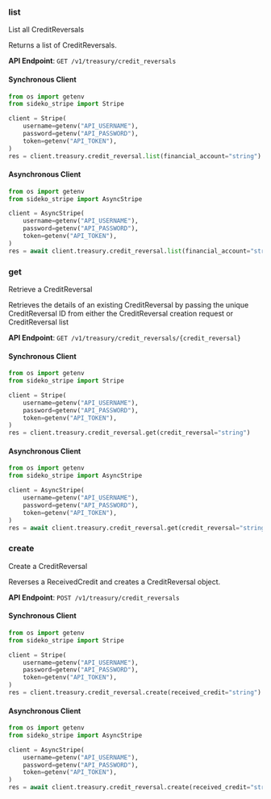 
### list <a name="list"></a>
List all CreditReversals

<p>Returns a list of CreditReversals.</p>

**API Endpoint**: `GET /v1/treasury/credit_reversals`

#### Synchronous Client

```python
from os import getenv
from sideko_stripe import Stripe

client = Stripe(
    username=getenv("API_USERNAME"),
    password=getenv("API_PASSWORD"),
    token=getenv("API_TOKEN"),
)
res = client.treasury.credit_reversal.list(financial_account="string")
```

#### Asynchronous Client

```python
from os import getenv
from sideko_stripe import AsyncStripe

client = AsyncStripe(
    username=getenv("API_USERNAME"),
    password=getenv("API_PASSWORD"),
    token=getenv("API_TOKEN"),
)
res = await client.treasury.credit_reversal.list(financial_account="string")
```

### get <a name="get"></a>
Retrieve a CreditReversal

<p>Retrieves the details of an existing CreditReversal by passing the unique CreditReversal ID from either the CreditReversal creation request or CreditReversal list</p>

**API Endpoint**: `GET /v1/treasury/credit_reversals/{credit_reversal}`

#### Synchronous Client

```python
from os import getenv
from sideko_stripe import Stripe

client = Stripe(
    username=getenv("API_USERNAME"),
    password=getenv("API_PASSWORD"),
    token=getenv("API_TOKEN"),
)
res = client.treasury.credit_reversal.get(credit_reversal="string")
```

#### Asynchronous Client

```python
from os import getenv
from sideko_stripe import AsyncStripe

client = AsyncStripe(
    username=getenv("API_USERNAME"),
    password=getenv("API_PASSWORD"),
    token=getenv("API_TOKEN"),
)
res = await client.treasury.credit_reversal.get(credit_reversal="string")
```

### create <a name="create"></a>
Create a CreditReversal

<p>Reverses a ReceivedCredit and creates a CreditReversal object.</p>

**API Endpoint**: `POST /v1/treasury/credit_reversals`

#### Synchronous Client

```python
from os import getenv
from sideko_stripe import Stripe

client = Stripe(
    username=getenv("API_USERNAME"),
    password=getenv("API_PASSWORD"),
    token=getenv("API_TOKEN"),
)
res = client.treasury.credit_reversal.create(received_credit="string")
```

#### Asynchronous Client

```python
from os import getenv
from sideko_stripe import AsyncStripe

client = AsyncStripe(
    username=getenv("API_USERNAME"),
    password=getenv("API_PASSWORD"),
    token=getenv("API_TOKEN"),
)
res = await client.treasury.credit_reversal.create(received_credit="string")
```
